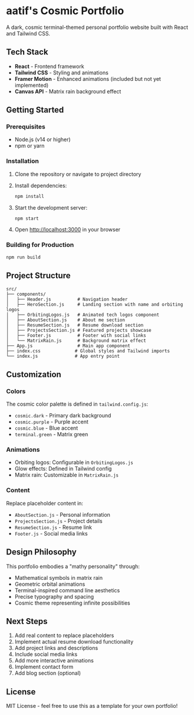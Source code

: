 # aatif's Cosmic Portfolio

A dark, cosmic terminal-themed personal portfolio website built with React and Tailwind CSS.

## Tech Stack

- **React** - Frontend framework
- **Tailwind CSS** - Styling and animations
- **Framer Motion** - Enhanced animations (included but not yet implemented)
- **Canvas API** - Matrix rain background effect

## Getting Started

### Prerequisites

- Node.js (v14 or higher)
- npm or yarn

### Installation

1. Clone the repository or navigate to project directory
2. Install dependencies:
   ```bash
   npm install
   ```

3. Start the development server:
   ```bash
   npm start
   ```

4. Open [http://localhost:3000](http://localhost:3000) in your browser

### Building for Production

```bash
npm run build
```

## Project Structure

```
src/
├── components/
│   ├── Header.js          # Navigation header
│   ├── HeroSection.js     # Landing section with name and orbiting logos
│   ├── OrbitingLogos.js   # Animated tech logos component
│   ├── AboutSection.js    # About me section
│   ├── ResumeSection.js   # Resume download section
│   ├── ProjectsSection.js # Featured projects showcase
│   ├── Footer.js          # Footer with social links
│   └── MatrixRain.js      # Background matrix effect
├── App.js                 # Main app component
├── index.css             # Global styles and Tailwind imports
└── index.js              # App entry point
```

## Customization

### Colors
The cosmic color palette is defined in `tailwind.config.js`:
- `cosmic.dark` - Primary dark background
- `cosmic.purple` - Purple accent
- `cosmic.blue` - Blue accent
- `terminal.green` - Matrix green

### Animations
- Orbiting logos: Configurable in `OrbitingLogos.js`
- Glow effects: Defined in Tailwind config
- Matrix rain: Customizable in `MatrixRain.js`

### Content
Replace placeholder content in:
- `AboutSection.js` - Personal information
- `ProjectsSection.js` - Project details
- `ResumeSection.js` - Resume link
- `Footer.js` - Social media links

## Design Philosophy

This portfolio embodies a "mathy personality" through:
- Mathematical symbols in matrix rain
- Geometric orbital animations
- Terminal-inspired command line aesthetics
- Precise typography and spacing
- Cosmic theme representing infinite possibilities

## Next Steps

1. Add real content to replace placeholders
2. Implement actual resume download functionality
3. Add project links and descriptions
4. Include social media links
5. Add more interactive animations
6. Implement contact form
7. Add blog section (optional)

## License

MIT License - feel free to use this as a template for your own portfolio! 
